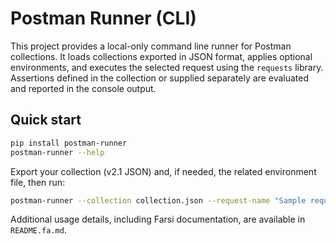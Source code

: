 # Postman Runner (CLI)

This project provides a local-only command line runner for Postman collections. It loads collections exported in JSON format, applies optional environments, and executes the selected request using the `requests` library. Assertions defined in the collection or supplied separately are evaluated and reported in the console output.

## Quick start

```bash
pip install postman-runner
postman-runner --help
```

Export your collection (v2.1 JSON) and, if needed, the related environment file, then run:

```bash
postman-runner --collection collection.json --request-name "Sample request"
```

Additional usage details, including Farsi documentation, are available in `README.fa.md`.
